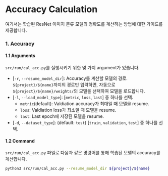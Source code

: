 # Accuracy Calculation
여기서는 학습된 ResNet 이미지 분류 모델의 정확도를 계산하는 방법에 대한 가이드를 제공합니다.

### 1. Accuracy
#### 1.1 Arguments
`src/run/cal_acc.py`를 실행시키기 위한 몇 가지 argument가 있습니다.
* [`-r`, `--resume_model_dir`]: Accuracy를 계산할 모델의 경로. `${project}/${name}`까지의 경로만 입력하면, 자동으로 `${project}/${name}/weights/`의 모델을 선택하여 모델을 로드합니다.
* [`-l`, `--load_model_type`]: [`metric`, `loss`, `last`] 중 하나를 선택.
    * `metric`(default): Valdiation accuracy가 최대일 때 모델을 resume.
    * `loss`: Valdiation loss가 최소일 때 모델을 resume.
    * `last`: Last epoch에 저장된 모델을 resume.
* [`-d`, `--dataset_type`]: (default: `test`) [`train`, `validation`, `test`] 중 하나를 선택.


#### 1.2 Command
`src/run/cal_acc.py` 파일로 다음과 같은 명령어를 통해 학습된 모델의 accuracy를 계산합니다.
```bash
python3 src/run/cal_acc.py --resume_model_dir ${project}/${name}
```